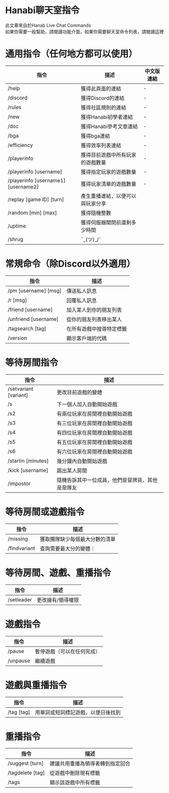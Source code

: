 # Hanabi聊天室指令
此文章來自於Hanab Live Chat Commands<br>
如果你需要一般幫助，請閱讀功能介面，如果你需要聊天室命令列表，請閱讀這裡

# 通用指令（任何地方都可以使用）
|指令|描述|中文版連結|
|---------|--------------------|-----|
|/help|獲得此頁面的連結|-|
|/discord|獲得Discord的連結|-|
|/rules|獲得社區規則的連結|-|
|/new|獲得Hanabi初學者連結|-|
|/doc|獲得Hanabi參考文章連結|-|
|/bga|獲得bga連結|-|
|/efficiency|獲得效率列表連結|-|
|/playerinfo|獲得目前遊戲中所有玩家的遊戲數量|-|
|/playerinfo [username]|獲得指定玩家的遊戲數量|-|
|/playerinfo [username1] [username2]|獲得玩家清單的遊戲數量|-|
|/replay [game ID] [turn]|產生重播連結，以便可以與玩家分享|
|/random [min] [max]|獲得隨機整數|
|/uptime|獲得伺服器關閉前還剩多少時間|
|/shrug| ¯\_(ツ)_/¯ |

# 常規命令（除Discord以外適用）
|指令|描述|
|---|---|
|/pm [username] [msg]|傳送私人訊息|
|/r [msg]|回覆私人訊息|
|/friend [username]|加入某人到你的朋友列表|
|/unfriend [username]|從你的朋友列表移出某人|
|/tagsearch [tag]|在所有遊戲中搜尋特定標籤|
|/version|顯示客戶端的代碼|

# 等待房間指令
|指令|描述|
|---|---|
|/setvariant [variant]|更改目前遊戲的變體|
|/s|下一個人加入自動開始遊戲|
|/s2|有兩位玩家在房間裡自動開始遊戲|
|/s3|有三位玩家在房間裡自動開始遊戲|
|/s4|有四位玩家在房間裡自動開始遊戲|
|/s5|有五位玩家在房間裡自動開始遊戲|
|/s6|有六位玩家在房間裡自動開始遊戲|
|/startin [minutes]|幾分鐘內自動開始遊戲|
|/kick [username]|踢出某人房間|
|/impostor|隨機告訴其中一位成員，他們是冒牌貨，其他是是隊友|

# 等待房間或遊戲指令
|指令|描述|
|---|---|
|/missing|獲取團隊缺少每個最大分數的清單|
|/findvariant|查詢需要最大分的變體｜

# 等待房間、遊戲、重播指令
|指令|描述|
|---|---|
|/setleader|更改擁有/領導權限|

# 遊戲指令
|指令|描述|
|---|---|
|/pause|暫停遊戲（可以在任何完成）|
|/unpause|繼續遊戲|

# 遊戲與重播指令
|指令|描述|
|---|---|
|/tag [tag]|用單詞或短詞標記遊戲，以便日後找到|

# 重播指令
|指令|描述|
|---|---|
|/suggest [turn]|建議共用重播為領導者轉到指定回合|
|/tagdelete [tag]|從遊戲中刪除現有標籤|
|/tags|顯示該遊戲中所有標籤|
